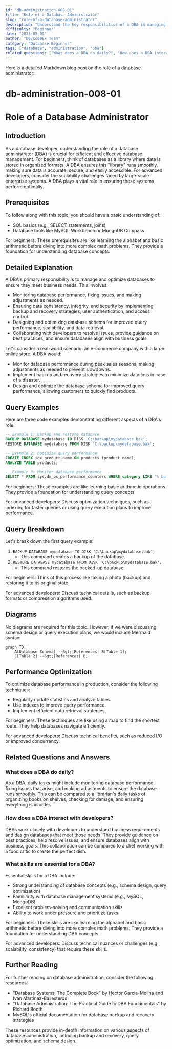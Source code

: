 ```yaml
---
id: "db-administration-008-01"
title: "Role of a Database Administrator"
slug: "role-of-a-database-administrator"
description: "Understand the key responsibilities of a DBA in managing and optimizing databases."
difficulty: "Beginner"
date: "2025-05-09"
author: "DevCodeEx Team"
category: "Database Beginner"
tags: ["database", "administration", "dba"]
related_questions: ["What does a DBA do daily?", "How does a DBA interact with developers?", "What skills are essential for a DBA?"]
---
```


Here is a detailed Markdown blog post on the role of a database administrator:

# db-administration-008-01
Role of a Database Administrator
=====================

## Introduction
As a database developer, understanding the role of a database administrator (DBA) is crucial for efficient and effective database management. For beginners, think of databases as a library where data is stored in organized formats. A DBA ensures this "library" runs smoothly, making sure data is accurate, secure, and easily accessible. For advanced developers, consider the scalability challenges faced by large-scale enterprise systems. A DBA plays a vital role in ensuring these systems perform optimally.

## Prerequisites
To follow along with this topic, you should have a basic understanding of:

* SQL basics (e.g., SELECT statements, joins)
* Database tools like MySQL Workbench or MongoDB Compass

For beginners: These prerequisites are like learning the alphabet and basic arithmetic before diving into more complex math problems. They provide a foundation for understanding database concepts.

## Detailed Explanation
A DBA's primary responsibility is to manage and optimize databases to ensure they meet business needs. This involves:

* Monitoring database performance, fixing issues, and making adjustments as needed.
* Ensuring data consistency, integrity, and security by implementing backup and recovery strategies, user authentication, and access control.
* Designing and optimizing database schema for improved query performance, scalability, and data retrieval.
* Collaborating with developers to resolve issues, provide guidance on best practices, and ensure databases align with business goals.

Let's consider a real-world scenario: an e-commerce company with a large online store. A DBA would:

* Monitor database performance during peak sales seasons, making adjustments as needed to prevent slowdowns.
* Implement backup and recovery strategies to minimize data loss in case of a disaster.
* Design and optimize the database schema for improved query performance, allowing customers to quickly find products.

## Query Examples
Here are three code examples demonstrating different aspects of a DBA's role:

```sql
-- Example 1: Backup and restore database
BACKUP DATABASE mydatabase TO DISK 'C:\backup\mydatabase.bak';
RESTORE DATABASE mydatabase FROM DISK 'C:\backup\mydatabase.bak';

-- Example 2: Optimize query performance
CREATE INDEX idx_product_name ON products (product_name);
ANALYZE TABLE products;

-- Example 3: Monitor database performance
SELECT * FROM sys.dm_os_performance_counters WHERE category LIKE '% buffer%';
```

For beginners: These examples are like learning basic arithmetic operations. They provide a foundation for understanding query concepts.

For advanced developers: Discuss optimization techniques, such as indexing for faster queries or using query execution plans to improve performance.

## Query Breakdown
Let's break down the first query example:

1. `BACKUP DATABASE mydatabase TO DISK 'C:\backup\mydatabase.bak';`
	* This command creates a backup of the database.
2. `RESTORE DATABASE mydatabase FROM DISK 'C:\backup\mydatabase.bak';`
	* This command restores the backed-up database.

For beginners: Think of this process like taking a photo (backup) and restoring it to its original state.

For advanced developers: Discuss technical details, such as backup formats or compression algorithms used.

## Diagrams
No diagrams are required for this topic. However, if we were discussing schema design or query execution plans, we would include Mermaid syntax:

```mermaid
graph TD;
    A[Database Schema] --&gt;|References| B[Table 1];
    C[Table 2] --&gt;|References| B;
```

## Performance Optimization
To optimize database performance in production, consider the following techniques:

* Regularly update statistics and analyze tables.
* Use indexes to improve query performance.
* Implement efficient data retrieval strategies.

For beginners: These techniques are like using a map to find the shortest route. They help databases navigate efficiently.

For advanced developers: Discuss technical benefits, such as reduced I/O or improved concurrency.

## Related Questions and Answers

### What does a DBA do daily?

As a DBA, daily tasks might include monitoring database performance, fixing issues that arise, and making adjustments to ensure the database runs smoothly. This can be compared to a librarian's daily tasks of organizing books on shelves, checking for damage, and ensuring everything is in order.

### How does a DBA interact with developers?

DBAs work closely with developers to understand business requirements and design databases that meet those needs. They provide guidance on best practices, help resolve issues, and ensure databases align with business goals. This collaboration can be compared to a chef working with a food critic to create the perfect dish.

### What skills are essential for a DBA?

Essential skills for a DBA include:

* Strong understanding of database concepts (e.g., schema design, query optimization)
* Familiarity with database management systems (e.g., MySQL, MongoDB)
* Excellent problem-solving and communication skills
* Ability to work under pressure and prioritize tasks

For beginners: These skills are like learning the alphabet and basic arithmetic before diving into more complex math problems. They provide a foundation for understanding DBA concepts.

For advanced developers: Discuss technical nuances or challenges (e.g., scalability, consistency) that require these skills.

## Further Reading
For further reading on database administration, consider the following resources:

* "Database Systems: The Complete Book" by Hector Garcia-Molina and Ivan Martinez-Ballesteros
* "Database Administration: The Practical Guide to DBA Fundamentals" by Richard Booth
* MySQL's official documentation for database backup and recovery strategies

These resources provide in-depth information on various aspects of database administration, including backup and recovery, query optimization, and schema design.